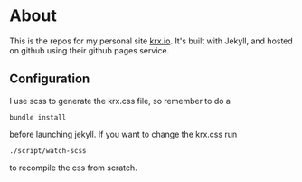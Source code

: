 # About


This is the repos for my personal site [krx.io](http://krx.io). It's built with Jekyll, and hosted on github using their github pages service.

## Configuration

I use scss to generate the krx.css file, so remember to do a

```
bundle install
```

before launching jekyll. If you want to change the krx.css run

```
./script/watch-scss
```

to recompile the css from scratch.
